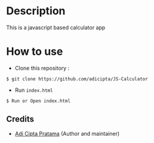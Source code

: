 # Description
This is a javascript based calculator app

# How to use
- Clone this repository :
```
$ git clone https://github.com/adicipta/JS-Calculator
```
- Run `index.html`
```
$ Run or Open index.html
```

## Credits
- [Adi Cipta Pratama](https://github.com/adicipta) (Author and maintainer)
